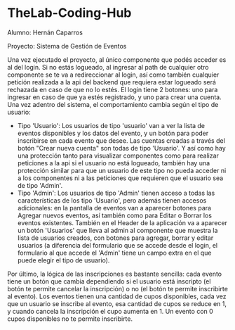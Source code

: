 # TheLab-Coding-Hub

Alumno: Hernán Caparros

Proyecto: Sistema de Gestión de Eventos

Una vez ejecutado el proyecto, al único componente que podés acceder es al del login. Si no estás logueado, al ingresar al path de cualquier otro componente se te va a redireccionar al login, así como también cualquier petición realizada a la api del backend que requiera estar logueado será rechazada en caso de que no lo estés.
El login tiene 2 botones: uno para ingresar en caso de que ya estés registrado, y uno para crear una cuenta. Una vez adentro del sistema, el comportamiento cambia según el tipo de usuario:
- Tipo 'Usuario': Los usuarios de tipo 'usuario' van a ver la lista de eventos disponibles y los datos del evento, y un botón para poder inscribirse en cada evento que desee. Las cuentas creadas a través del botón "Crear nueva cuenta" son todas de tipo 'Usuario'. Y así como hay una protección tanto para visualizar componentes como para realizar peticiones a la api si el usuario no está logueado, también hay una protección similar para que un usuario de este tipo no pueda acceder ni a los componentes ni a las peticiones que requieren que el usuario sea de tipo 'Admin'. 
- Tipo 'Admin':  Los usuarios de tipo 'Admin' tienen acceso a todas las características de los tipo 'Usuario', pero además tienen accesos adicionales: en la pantalla de eventos van a aparecer botones para Agregar nuevos eventos, así también como para Editar o Borrar los eventos existentes. También en el Header de la aplicación va a aparecer un botón 'Usuarios' que lleva al admin al componente que muestra la lista de usuarios creados, con botones para agregar, borrar y editar usuarios (a diferencia del formulario que se accede desde el login, el formulario al que accede el 'Admin' tiene un campo extra en el que puede elegir el tipo de usuario).

Por último, la lógica de las inscripciones es bastante sencilla: cada evento tiene un botón que cambia dependiendo si el usuario está inscripto (el botón te permite cancelar la inscripción) o no (el botón te permite inscribirte al evento). Los eventos tienen una cantidad de cupos disponibles, cada vez que un usuario se inscribe al evento, esa cantidad de cupos se reduce en 1, y cuando cancela la inscripción el cupo aumenta en 1. Un evento con 0 cupos disponibles no te permite inscribirte.
